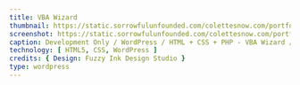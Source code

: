 ```yaml
---
title: VBA Wizard
thumbnail: https://static.sorrowfulunfounded.com/colettesnow.com/portfolio/VBAWizard.png
screenshot: https://static.sorrowfulunfounded.com/colettesnow.com/portfolio/VBAWizard-1024x819.png
caption: Development Only / WordPress / HTML + CSS + PHP - VBA Wizard / Design by Fuzzy Ink Creative
technology: [ HTML5, CSS, WordPress ]
credits: { Design: Fuzzy Ink Design Studio }
type: wordpress
---
```

